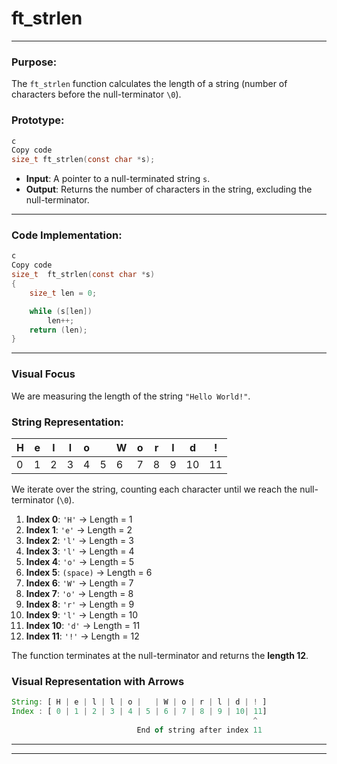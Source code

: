 # **ft_strlen**

---

### **Purpose**:

The `ft_strlen` function calculates the length of a string (number of characters before the null-terminator `\0`).

### **Prototype**:

```c
c
Copy code
size_t ft_strlen(const char *s);

```

- **Input**: A pointer to a null-terminated string `s`.
- **Output**: Returns the number of characters in the string, excluding the null-terminator.

---

### **Code Implementation**:

```c
c
Copy code
size_t	ft_strlen(const char *s)
{
	size_t len = 0;

	while (s[len])
		len++;
	return (len);
}

```

---

### **Visual Focus**

We are measuring the length of the string `"Hello World!"`.

### **String Representation**:

| H | e | l | l | o |  | W | o | r | l | d | ! |
| --- | --- | --- | --- | --- | --- | --- | --- | --- | --- | --- | --- |
| 0 | 1 | 2 | 3 | 4 | 5 | 6 | 7 | 8 | 9 | 10 | 11 |

We iterate over the string, counting each character until we reach the null-terminator (`\0`).

1. **Index 0**: `'H'` → Length = 1
2. **Index 1**: `'e'` → Length = 2
3. **Index 2**: `'l'` → Length = 3
4. **Index 3**: `'l'` → Length = 4
5. **Index 4**: `'o'` → Length = 5
6. **Index 5**: `(space)` → Length = 6
7. **Index 6**: `'W'` → Length = 7
8. **Index 7**: `'o'` → Length = 8
9. **Index 8**: `'r'` → Length = 9
10. **Index 9**: `'l'` → Length = 10
11. **Index 10**: `'d'` → Length = 11
12. **Index 11**: `'!'` → Length = 12

The function terminates at the null-terminator and returns the **length 12**.

### **Visual Representation with Arrows**

```jsx
String: [ H | e | l | l | o |   | W | o | r | l | d | ! ]
Index : [ 0 | 1 | 2 | 3 | 4 | 5 | 6 | 7 | 8 | 9 | 10| 11]
                                                      ^
                            End of string after index 11

```

---
---